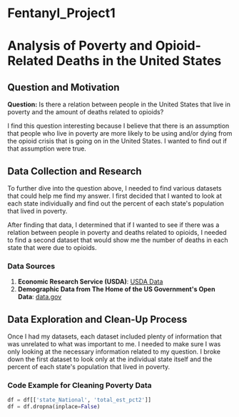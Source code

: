 # Fentanyl_Project1


# Analysis of Poverty and Opioid-Related Deaths in the United States

## Question and Motivation

**Question:** Is there a relation between people in the United States that live in poverty and the amount of deaths related to opioids?

I find this question interesting because I believe that there is an assumption that people who live in poverty are more likely to be using and/or dying from the opioid crisis that is going on in the United States. I wanted to find out if that assumption were true.

## Data Collection and Research

To further dive into the question above, I needed to find various datasets that could help me find my answer. I first decided that I wanted to look at each state individually and find out the percent of each state's population that lived in poverty.

After finding that data, I determined that if I wanted to see if there was a relation between people in poverty and deaths related to opioids, I needed to find a second dataset that would show me the number of deaths in each state that were due to opioids.

### Data Sources

1. **Economic Research Service (USDA)**: [USDA Data](https://data.ers.usda.gov/reports.aspx?ID=17826)
2. **Demographic Data from The Home of the US Government's Open Data**: [data.gov](https://data.gov)

## Data Exploration and Clean-Up Process

Once I had my datasets, each dataset included plenty of information that was unrelated to what was important to me. I needed to make sure I was only looking at the necessary information related to my question. I broke down the first dataset to look only at the individual state itself and the percent of each state's population that lived in poverty.

### Code Example for Cleaning Poverty Data

```python
df = df[['state_National', 'total_est_pct2']]
df = df.dropna(inplace=False)









